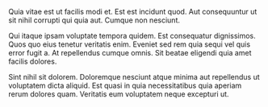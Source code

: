 Quia vitae est ut facilis modi et. Est est incidunt quod. Aut consequuntur ut sit nihil corrupti qui quia aut. Cumque non nesciunt.
 Qui itaque ipsam voluptate tempora quidem. Est consequatur dignissimos. Quos quo eius tenetur veritatis enim. Eveniet sed rem quia sequi vel quis error fugit a. At repellendus cumque omnis. Sit beatae eligendi quia amet facilis dolores.
 Sint nihil sit dolorem. Doloremque nesciunt atque minima aut repellendus ut voluptatem dicta aliquid. Est quasi in quia necessitatibus quia aperiam rerum dolores quam. Veritatis eum voluptatem neque excepturi ut.